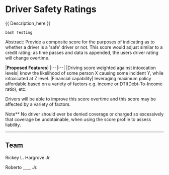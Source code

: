 # Driver Safety Ratings
{{ Description_here }}

``bash
 Testing
``

Abstract: 
Provide a composite score for the purposes of indicating as to whether a driver is a 'safe' driver or not.
This score would adjust similar to a credit rating; as time passes and data is appended, the users driver rating will change overtime.

|**Proposed Features**|
|:--|:--|
|Driving score weighted against intoxcation levels| know the likelihood of some person X causing some incident Y, while intoxicated at Z level.
|Financial capability| leveraging maximum policy affordable based on a variety of factors e.g. income or DTI(Debt-To-Income ratio), etc.

Drivers will be able to improve this score overtime and this score may be affected by a variety of factors.

Note**
No driver should ever be denied coverage or charged so excessively that coverage be unobtainable, when using the score profile to assess liability.


---
Team
---
Rickey L. Hargrove Jr.

Roberto ____ Jr.
